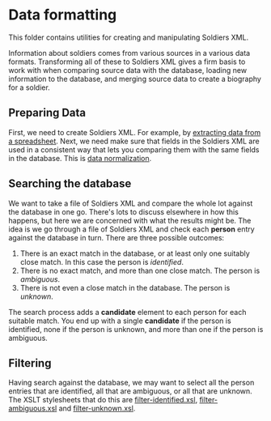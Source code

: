 # Data formatting

This folder contains utilities for creating and manipulating Soldiers XML.

Information about soldiers comes from various sources in a various data formats. Transforming all of these to Soldiers XML gives a firm basis to work with when comparing source data with the database, loading new information to the database, and merging source data to create a biography for a soldier.

## Preparing Data

First, we need to create Soldiers XML. For example, by [extracting data from a spreadsheet](spreadsheet.md). Next, we need make sure that fields in the Soldiers XML are used in a consistent way that lets you comparing them with the same fields in the database. This is [data normalization](normalization.md).

## Searching the database

We want to take a file of Soldiers XML and compare the whole lot against the database in one go. There's lots to discuss elsewhere in how this happens, but here we are concerned with what the results might be. The idea is we go through a file of Soldiers XML and check each **person** entry against the database in turn. There are three possible outcomes:

1. There is an exact match in the database, or at least only one suitably close match. In this case the person is *identified*.
1. There is no exact match, and more than one close match. The person is *ambiguous*.
1. There is not even a close match in the database. The person is *unknown*.

The search process adds a **candidate** element to each person for each suitable match. You end up with a single **candidate** if the person is identified, none if the person is unknown, and more than one if the person is ambiguous.

## Filtering

Having search against the database, we may want to select all the person entries that are identified, all that are ambiguous, or all that are unknown. The XSLT stylesheets that do this are [filter-identified.xsl](xsl/filter-identified.xsl), [filter-ambiguous.xsl](xsl/filter-ambiguous.xsl) and [filter-unknown.xsl](xsl/filter-unknown.xsl).
